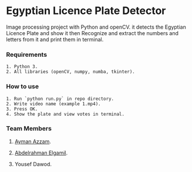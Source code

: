 # Egyptian Licence Plate Detector
Image processing project with Python and openCV. it detects the Egyptian Licence Plate and show it then Recognize and extract the numbers and letters from it and print them in terminal.

### Requirements
	1. Python 3.
	2. All libraries (openCV, numpy, numba, tkinter).
	
### How to use
	1. Run `python run.py` in repo directory.
	2. Write video name (example 1.mp4).
	3. Press OK.
	4. Show the plate and view votes in terminal.

### Team Members
1. [Ayman Azzam](https://github.com/AymanAzzam).

2. [Abdelrahman Elgamil](https://github.com/ajammil).

3. Yousef Dawod.
